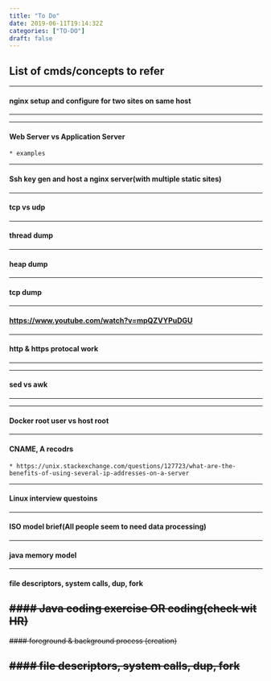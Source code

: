 ```yaml
---
title: "To Do"
date: 2019-06-11T19:14:32Z
categories: ["TO-DO"]
draft: false
---
```


## List of cmds/concepts to refer

---
#### nginx setup and configure for two sites on same host
---

---
#### Web Server vs Application Server
    * examples
---
#### Ssh key gen and host a nginx server(with multiple static sites)
---
####  tcp vs udp
---
####  thread dump
---
####  heap dump
---
####  tcp dump
---
#### https://www.youtube.com/watch?v=mpQZVYPuDGU
---
####   http & https protocal work
---
---
#### sed vs awk 
---
---
#### Docker root user vs host root
---
#### CNAME, A recodrs

    * https://unix.stackexchange.com/questions/127723/what-are-the-benefits-of-using-several-ip-addresses-on-a-server
---

#### Linux interview questoins
---







####   ISO model brief(All people seem to need data processing)

---
####  java memory model
---
#### file descriptors, system calls, dup, fork

~~#### Java coding exercise OR coding(check wit HR)~~
---

~~####  foreground & background process (creation)~~

~~#### file descriptors, system calls, dup, fork~~
---

